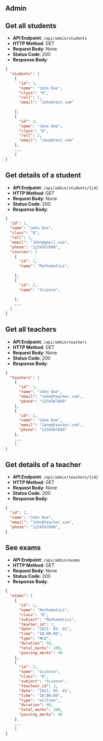 ## Admin

## Get all students
- **API Endpoint**: `/api/admin/students`
- **HTTP Method**: GET
- **Request Body**: None
- **Status Code**: 200
- **Response Body**:
```json
{
  "students": [
    {
      "id": 1,
      "name": "John Doe",
      "class": "8",
      "roll": 1,
      "email": "John@test.com"
     
    },
    {
      "id": 2,
      "name": "Jane Doe",
      "class": "8",
      "roll": 2,
      "email": "Jane@test.com"
    },
    ...
    ]
}

```

## Get details of a student
- **API Endpoint**: `/api/admin/students/{id}`
- **HTTP Method**: GET
- **Request Body**: None
- **Status Code**: 200
- **Response Body**:
```json
{
  "id": 1,
  "name": "John Doe",
  "class": "8",
  "roll": 1,
  "email": "John@gmail.com",
  "phone": "1234567890",
  "courses": [
    {
      "id": 1,
      "name": "Mathematics",
      
    },
    {
      "id": 2,
      "name": "Science",
      
    },
    ...
  ]
}
```

## Get all teachers

- **API Endpoint**: `/api/admin/teachers`
- **HTTP Method**: GET
- **Request Body**: None
- **Status Code**: 200
- **Response Body**:
```json
{
  "teachers": [
    {
      "id": 1,
      "name": "John Doe",
      "email": "John@teacher.com",
      "phone": "1234567890"
    },
    {
      "id": 2,
      "name": "Jane Doe",
      "email": "Jane@teacher.com",
      "phone": "1234567890"
    },
    ...
    ]
}
```


## Get details of a teacher

- **API Endpoint**: `/api/admin/teachers/{id}`
- **HTTP Method**: GET
- **Request Body**: None
- **Status Code**: 200
- **Response Body**:
```json
{
  "id": 1,
  "name": "John Doe",
  "email": "John@teacher.com",
  "phone": "1234567890",
}
```


## See exams 
- **API Endpoint**: `/api/admin/exams`
- **HTTP Method**: GET
- **Request Body**: None
- **Status Code**: 200
- **Response Body**:
```json
{
  "exams": [
    {
      "id": 1,
      "name": "Mathematics",
      "class": "8",
      "subject": "Mathematics",
      "teacher_id": 1,
      "date": "2021- 05- 01",
      "time": "10:00:00",
      "type": "MCQ",
      "duration": 60,
      "total_marks": 100,
      "passing_marks": 40
    },
    {
      "id": 2,
      "name": "Science",
      "class": "8",
      "subject": "Science",
      "teachear_id": 2,
      "date": "2021- 05- 01",
      "time": "10:00:00",
      "type": "written",
      "duration": 60,
      "total_marks": 100,
      "passing_marks": 40
    },
    ...
    ]
}
```


    
